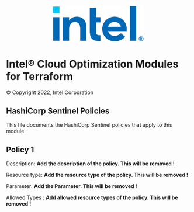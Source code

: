<p align="center">
  <img src="./images/logo-classicblue-800px.png" alt="Intel Logo" width="250"/>
</p>

# Intel® Cloud Optimization Modules for Terraform  

© Copyright 2022, Intel Corporation

## HashiCorp Sentinel Policies

This file documents the HashiCorp Sentinel policies that apply to this module

## Policy 1

Description: **Add the description of the policy. This will be removed !**

Resource type:  **Add the resource type of the policy. This will be removed !**

Parameter:  **Add the Parameter. This will be removed !**

Allowed Types :  **Add allowed resource types of the policy. This will be removed !**